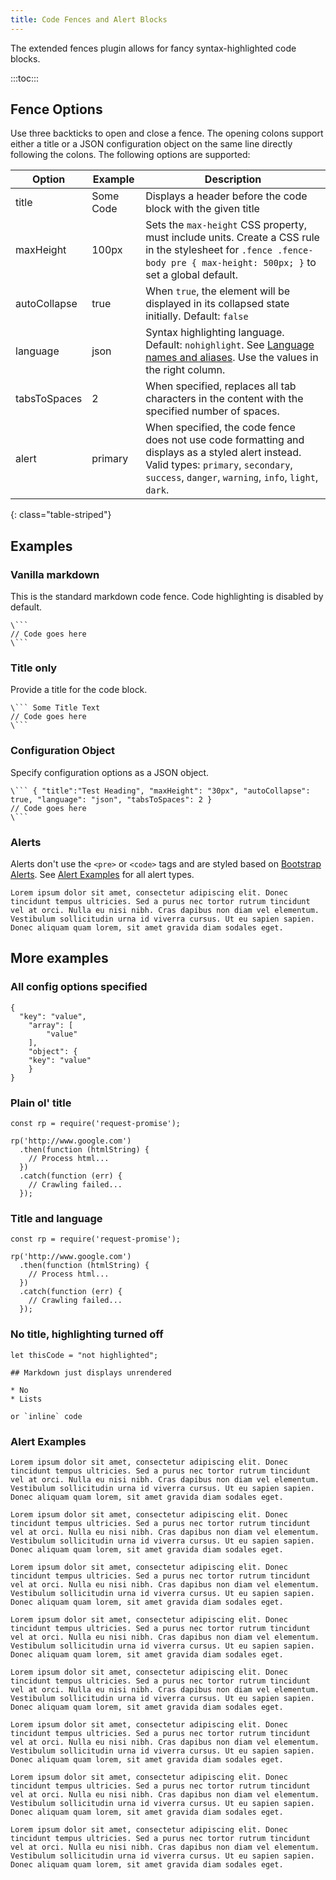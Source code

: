 ```yaml
---
title: Code Fences and Alert Blocks
---
```


The extended fences plugin allows for fancy syntax-highlighted code blocks.

:::toc:::

## Fence Options

Use three backticks to open and close a fence. The opening colons support either a title or a JSON configuration object on the same line directly following the colons. The following options are supported:

| Option | Example | Description |
|--------|---------|-------------|
| title | Some Code | Displays a header before the code block with the given title |
| maxHeight | 100px | Sets the `max-height` CSS property, must include units. Create a CSS rule in the stylesheet for `.fence .fence-body pre { max-height: 500px; }` to set a global default. | 
| autoCollapse | true | When `true`, the element will be displayed in its collapsed state initially. Default: `false` |
| language | json | Syntax highlighting language. Default: `nohighlight`. See [Language names and aliases](https://highlightjs.readthedocs.io/en/latest/css-classes-reference.html#language-names-and-aliases). Use the values in the right column. |
| tabsToSpaces | 2 | When specified, replaces all tab characters in the content with the specified number of spaces. |
| alert | primary | When specified, the code fence does not use code formatting and displays as a styled alert instead. Valid types: `primary`, `secondary`, `success`, `danger`, `warning`, `info`, `light`, `dark`. |
{: class="table-striped"}

## Examples

### Vanilla markdown

This is the standard markdown code fence. Code highlighting is disabled by default.

```
\```
// Code goes here
\```
```

### Title only

Provide a title for the code block.

``` Some Title Text
\``` Some Title Text
// Code goes here
\```
```

### Configuration Object

Specify configuration options as a JSON object.

``` { "title":"Test Heading", "maxHeight": "30px", "autoCollapse": true, "language": "json", "tabsToSpaces": 2 }
\``` { "title":"Test Heading", "maxHeight": "30px", "autoCollapse": true, "language": "json", "tabsToSpaces": 2 }
// Code goes here
\```
```

### Alerts

Alerts don't use the `<pre>` or `<code>` tags and are styled based on [Bootstrap Alerts](https://getbootstrap.com/docs/4.0/components/alerts/). See [Alert Examples](#alertexamples) for all alert types. 

```{"title":"Alert Title","alert":"primary"}
Lorem ipsum dolor sit amet, consectetur adipiscing elit. Donec tincidunt tempus ultricies. Sed a purus nec tortor rutrum tincidunt vel at orci. Nulla eu nisi nibh. Cras dapibus non diam vel elementum. Vestibulum sollicitudin urna id viverra cursus. Ut eu sapien sapien. Donec aliquam quam lorem, sit amet gravida diam sodales eget.
```



## More examples

### All config options specified

``` { "title":"Test Heading", "maxHeight": "70px", "autoCollapse": true, "language": "json", "tabsToSpaces": 2 }
{
  "key": "value",
	"array": [
		"value"
	],
	"object": {
    "key": "value"
	}
}
```

### Plain ol' title

``` Language unspecified
const rp = require('request-promise');

rp('http://www.google.com')
  .then(function (htmlString) {
    // Process html...
  })
  .catch(function (err) {
    // Crawling failed...
  });
```

### Title and language

``` { "title": "JavaScript", "language": "javascript"}
const rp = require('request-promise');

rp('http://www.google.com')
  .then(function (htmlString) {
    // Process html...
  })
  .catch(function (err) {
    // Crawling failed...
  });
```

### No title, highlighting turned off

``` { "language": "nohighlight" }
let thisCode = "not highlighted";

## Markdown just displays unrendered

* No
* Lists

or `inline` code
```

### Alert Examples

```{"title":"Primary","alert":"primary"}
Lorem ipsum dolor sit amet, consectetur adipiscing elit. Donec tincidunt tempus ultricies. Sed a purus nec tortor rutrum tincidunt vel at orci. Nulla eu nisi nibh. Cras dapibus non diam vel elementum. Vestibulum sollicitudin urna id viverra cursus. Ut eu sapien sapien. Donec aliquam quam lorem, sit amet gravida diam sodales eget.
```

```{"title":"Secondary","alert":"secondary"}
Lorem ipsum dolor sit amet, consectetur adipiscing elit. Donec tincidunt tempus ultricies. Sed a purus nec tortor rutrum tincidunt vel at orci. Nulla eu nisi nibh. Cras dapibus non diam vel elementum. Vestibulum sollicitudin urna id viverra cursus. Ut eu sapien sapien. Donec aliquam quam lorem, sit amet gravida diam sodales eget.
```

```{"title":"Success","alert":"success"}
Lorem ipsum dolor sit amet, consectetur adipiscing elit. Donec tincidunt tempus ultricies. Sed a purus nec tortor rutrum tincidunt vel at orci. Nulla eu nisi nibh. Cras dapibus non diam vel elementum. Vestibulum sollicitudin urna id viverra cursus. Ut eu sapien sapien. Donec aliquam quam lorem, sit amet gravida diam sodales eget.
```

```{"title":"Danger","alert":"danger"}
Lorem ipsum dolor sit amet, consectetur adipiscing elit. Donec tincidunt tempus ultricies. Sed a purus nec tortor rutrum tincidunt vel at orci. Nulla eu nisi nibh. Cras dapibus non diam vel elementum. Vestibulum sollicitudin urna id viverra cursus. Ut eu sapien sapien. Donec aliquam quam lorem, sit amet gravida diam sodales eget.
```

```{"title":"Warning","alert":"warning"}
Lorem ipsum dolor sit amet, consectetur adipiscing elit. Donec tincidunt tempus ultricies. Sed a purus nec tortor rutrum tincidunt vel at orci. Nulla eu nisi nibh. Cras dapibus non diam vel elementum. Vestibulum sollicitudin urna id viverra cursus. Ut eu sapien sapien. Donec aliquam quam lorem, sit amet gravida diam sodales eget.
```

```{"title":"Info","alert":"info"}
Lorem ipsum dolor sit amet, consectetur adipiscing elit. Donec tincidunt tempus ultricies. Sed a purus nec tortor rutrum tincidunt vel at orci. Nulla eu nisi nibh. Cras dapibus non diam vel elementum. Vestibulum sollicitudin urna id viverra cursus. Ut eu sapien sapien. Donec aliquam quam lorem, sit amet gravida diam sodales eget.
```

```{"title":"Light","alert":"light"}
Lorem ipsum dolor sit amet, consectetur adipiscing elit. Donec tincidunt tempus ultricies. Sed a purus nec tortor rutrum tincidunt vel at orci. Nulla eu nisi nibh. Cras dapibus non diam vel elementum. Vestibulum sollicitudin urna id viverra cursus. Ut eu sapien sapien. Donec aliquam quam lorem, sit amet gravida diam sodales eget.
```

```{"title":"Dark","alert":"dark"}
Lorem ipsum dolor sit amet, consectetur adipiscing elit. Donec tincidunt tempus ultricies. Sed a purus nec tortor rutrum tincidunt vel at orci. Nulla eu nisi nibh. Cras dapibus non diam vel elementum. Vestibulum sollicitudin urna id viverra cursus. Ut eu sapien sapien. Donec aliquam quam lorem, sit amet gravida diam sodales eget.
```
